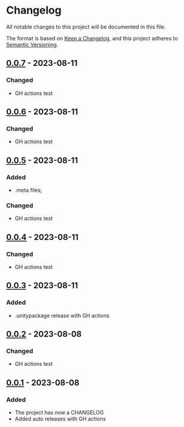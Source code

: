 # Changelog
All notable changes to this project will be documented in this file.

The format is based on [Keep a Changelog](https://keepachangelog.com/en/1.0.0/),
and this project adheres to [Semantic Versioning](https://semver.org/spec/v2.0.0.html).


## [0.0.7] - 2023-08-11
### Changed
- GH actions test

## [0.0.6] - 2023-08-11
### Changed
- GH actions test

## [0.0.5] - 2023-08-11
### Added
- .meta files;

### Changed
- GH actions test

## [0.0.4] - 2023-08-11
### Changed
- GH actions test

## [0.0.3] - 2023-08-11
### Added
- .unitypackage release with GH actions

## [0.0.2] - 2023-08-08
### Changed
- GH actions test

## [0.0.1] - 2023-08-08
### Added
- The project has now a CHANGELOG
- Added auto releases with GH actions


[unreleased]: https://github.com/mismirnov/tezos-market-sdk/compare/0.0.7...HEAD
[0.0.7]: https://github.com/mismirnov/tezos-market-sdk/releases/tag/0.0.7
[0.0.6]: https://github.com/mismirnov/tezos-market-sdk/releases/tag/0.0.6
[0.0.5]: https://github.com/mismirnov/tezos-market-sdk/releases/tag/0.0.5
[0.0.4]: https://github.com/mismirnov/tezos-market-sdk/releases/tag/0.0.4
[0.0.3]: https://github.com/mismirnov/tezos-market-sdk/releases/tag/0.0.3
[0.0.2]: https://github.com/mismirnov/tezos-market-sdk/releases/tag/0.0.2
[0.0.1]: https://github.com/mismirnov/tezos-market-sdk/releases/tag/0.0.1
